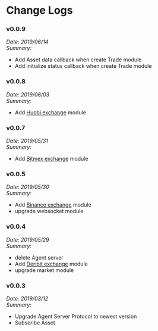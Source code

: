 # Change Logs


### v0.0.9

*Date: 2019/06/14*  
*Summary:*
- Add Asset data callback when create Trade module
- Add initialize status callback when create Trade module


### v0.0.8

*Date: 2019/06/03*  
*Summary:*
- Add [Huobi exchange](https://www.hbg.com) module


### v0.0.7

*Date: 2019/05/31*  
*Summary:*
- Add [Bitmex exchange](https://www.bitmex.com) module


### v0.0.5

*Date: 2019/05/30*  
*Summary:*
- Add [Binance exchange](https://www.binance.com) module
- upgrade websocket module


### v0.0.4

*Date: 2019/05/29*  
*Summary:*
- delete Agent server
- Add [Deribit exchange](https://www.deribit.com) module
- upgrade market module


### v0.0.3

*Date: 2019/03/12*  
*Summary:*
- Upgrade Agent Server Protocol to newest version
- Subscribe Asset
